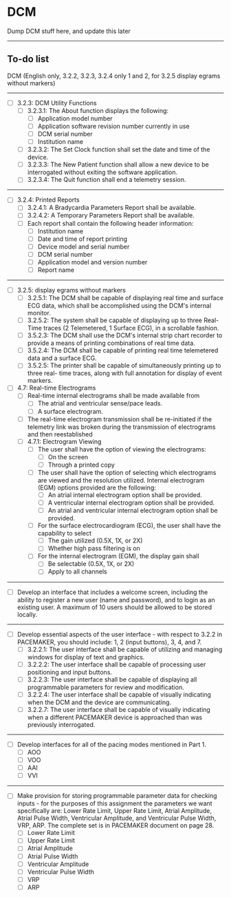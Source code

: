 # DCM
Dump DCM stuff here, and update this later
___
## To-do list
DCM (English only, 3.2.2, 3.2.3, 3.2.4 only 1 and 2, for 3.2.5 display egrams without markers)
___
- [ ] 3.2.3: DCM Utility Functions 
    - [ ] 3.2.3.1: The About function displays the following:
        - [ ] Application model number
        - [ ] Application software revision number currently in use
        - [ ] DCM serial number
        - [ ] Institution name
    - [ ] 3.2.3.2: The Set Clock function shall set the date and time of the device.
    - [ ] 3.2.3.3: The New Patient function shall allow a new device to be interrogated without exiting the software application.    
    - [ ] 3.2.3.4: The Quit function shall end a telemetry session.
___
- [ ] 3.2.4: Printed Reports
    - [ ] 3.2.4.1: A Bradycardia Parameters Report shall be available.
    - [ ] 3.2.4.2: A Temporary Parameters Report shall be available.
    - [ ] Each report shall contain the following header information:
        - [ ] Institution name
        - [ ] Date and time of report printing
        - [ ] Device model and serial number
        - [ ] DCM serial number
        - [ ] Application model and version number
        - [ ] Report name
___
- [ ] 3.2.5: display egrams without markers
    - [ ] 3.2.5.1: The DCM shall be capable of displaying real time and surface ECG data,
which shall be accomplished using the DCM's internal monitor.
    - [ ] 3.2.5.2: The system shall be capable of displaying up to three Real-Time traces
(2 Telemetered, 1 Surface ECG), in a scrollable fashion.
    - [ ] 3.5.2.3: The DCM shall use the DCM's internal strip chart recorder to provide a
means of printing combinations of real time data.
    - [ ] 3.5.2.4: The DCM shall be capable of printing real time telemetered data and a
surface ECG.
    - [ ] 3.5.2.5: The printer shall be capable of simultaneously printing up to three real-
time traces, along with full annotation for display of event markers.
- [ ] 4.7: Real-time Electrograms
    - [ ] Real-time internal electrograms shall be made available from
        - [ ] The atrial and ventricular sense/pace leads.
        - [ ] A surface electrogram.
    - [ ] The real-time electrogram transmission shall be re-initiated if the telemetry
link was broken during the transmission of electrograms and then reestablished
    - [ ] 4.7.1: Electrogram Viewing
        - [ ] The user shall have the option of viewing the electrograms:
            - [ ] On the screen
            - [ ] Through a printed copy
        - [ ] The user shall have the option of selecting which electrograms are viewed
    and the resolution utilized. Internal electrogram (EGM) options provided are the following:
            - [ ] An atrial internal electrogram option shall be provided.
            - [ ] A ventricular internal electrogram option shall be provided.
            - [ ] An atrial and ventricular internal electrogram option shall be provided.
        - [ ] For the surface electrocardiogram (ECG), the user shall have the capability
    to select
            - [ ] The gain utilized (0.5X, 1X, or 2X)
            - [ ] Whether high pass filtering is on
        - [ ] For the internal electrogram (EGM), the display gain shall
            - [ ] Be selectable (0.5X, 1X, or 2X)
            - [ ] Apply to all channels
___
    
- [ ] Develop an interface that includes a welcome screen, including the ability to register a new user (name and password), and to login as an existing user. A maximum of 10 users should be allowed to be stored locally.
___
- [ ] Develop essential aspects of the user interface - with respect to 3.2.2 in PACEMAKER, you should include: 1, 2 (input buttons), 3, 4, and 7.
    - [ ] 3.2.2.1: The user interface shall be capable of utilizing and managing windows for display of text and graphics.
    - [ ] 3.2.2.2: The user interface shall be capable of processing user positioning and input buttons.
    - [ ] 3.2.2.3: The user interface shall be capable of displaying all programmable parameters for review and modification.
    - [ ] 3.2.2.4: The user interface shall be capable of visually indicating when the DCM and the device are communicating.
    - [ ] 3.2.2.7: The user interface shall be capable of visually indicating when a different PACEMAKER device is approached than was previously interrogated.
___
- [ ] Develop interfaces for all of the pacing modes mentioned in Part 1.
    - [ ] AOO 
    - [ ] VOO 
    - [ ] AAI
    - [ ] VVI
___
- [ ] Make provision for storing programmable parameter data for checking inputs - for the purposes of this assignment the parameters we want specifically are: Lower Rate Limit, Upper Rate Limit, Atrial Amplitude, Atrial Pulse Width, Ventricular Amplitude, and Ventricular Pulse Width, VRP, ARP. The complete set is in PACEMAKER document on page 28.
    - [ ] Lower Rate Limit 
    - [ ] Upper Rate Limit 
    - [ ] Atrial Amplitude
    - [ ] Atrial Pulse Width 
    - [ ] Ventricular Amplitude 
    - [ ] Ventricular Pulse Width
    - [ ] VRP
    - [ ] ARP
